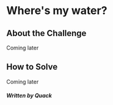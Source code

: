 # Where's my water?

## About the Challenge
Coming later

## How to Solve
Coming later

##### Written by Quack